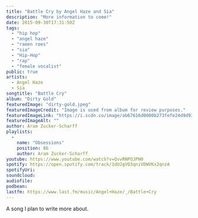 ```yaml
---
title: "Battle Cry by Angel Haze and Sia"
description: "More information to come!"
date: 2015-09-30T17:31:50Z
tags:
  - "hip hop"
  - "angel haze"
  - "raeen roes"
  - "sia"
  - "Hip-Hop"
  - "rap"
  - "female vocalist"
public: true
artists:
  - Angel Haze
  - Sia
songtitle: "Battle Cry"
album: "Dirty Gold"
featuredImage: "dirty-gold.jpeg"
featuredImageCredit: "Image is used from album for review purposes."
featuredImageLink: "https://i.scdn.co/image/ab67616d0000b273fefe24d9d937055ed038bac1"
featuredImageAlt: ""
author: Aram Zucker-Scharff
playlists:
  -
    name: "Obsessions"
    position: 86
    author: Aram Zucker-Scharff
youtube: https://www.youtube.com/watch?v=QvvRNPOJPH0
spotify: https://open.spotify.com/track/1dUJgVO3qniVDWVKx2qnzA
spotifyUri: 
soundcloud:
audiofile:
podbean:
lastfm: https://www.last.fm/music/Angel+Haze/_/Battle+Cry
---
```


A song I plan to write more about.
		